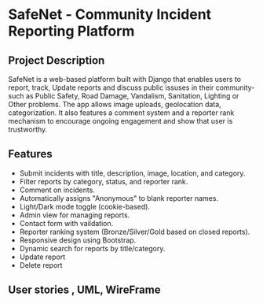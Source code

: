 # SafeNet - Community Incident Reporting Platform

## Project Description

SafeNet is a web-based platform built with Django that enables users to report, track, Update reports and discuss public issuses in their community-such as Public Safety, Road Damage, Vandalism, Sanitation, Lighting or Other problems. The app allows image uploads, geolocation data, categorization. It also features a comment system and a reporter rank mechanism to encourage ongoing engagement and show that user is trustworthy. 


## Features
- Submit incidents with title, description, image, location, and category.
- Filter reports by category, status, and reporter rank.
- Comment on incidents.
- Automatically assigns "Anonymous" to blank reporter names.
- Light/Dark mode toggle (cookie-based).
- Admin view for managing reports.
- Contact form with vaildation.
- Reporter ranking system (Bronze/Silver/Gold based on closed reports).
- Responsive design using Bootstrap.
- Dynamic search for reports by title/category.
- Update report
- Delete report 

## User stories , UML, WireFrame

